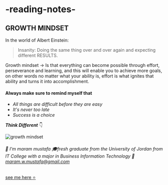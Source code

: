 # -reading-notes-

## **GROWTH MINDSET**
In the world of Albert Einstein:
>Insanity: Doing the same thing over and over again and expecting different RESULTS.
 
Growth mindset -> Is that everything can become possible through effort, perseverance and learning, and this will enable you to achieve more goals, on other words no matter what your ability is, effort is what ignites that ability and turns it into accomplishment.

#### Always make sure to remind myself that
- *All things are difficult before they are easy*
- *It's never too late*
- *Success is a choice*

***Think Different*** :point_down:

![growth mindset](https://www.mvisd.com/cms/lib/TX02216263/Centricity/Domain/1042/brain-teasers-compressor.png)



 ###### :memo:  I'm maram mustafa :mortar_board:fresh graduate from the University of Jordan from IT College with a major in Business Information Technology :email: maram.w.mustafa@gmail.com 
[see me here :star:](https://github.com/maram-mustafa)


